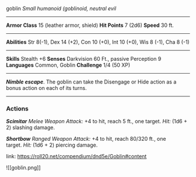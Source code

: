 goblin
_Small humanoid (goblinoid, neutral evil_

---

**Armor Class** 15 (leather armor, shield)
**Hit Points** 7 (2d6)
**Speed** 30 ft.

---

**Abilities** Str 8(-1), Dex 14 (+2), Con 10 (+0), Int 10 (+0), Wis 8 (-1), Cha 8 (-1)

---

**Skills** Stealth +6
**Senses** Darkvision 60 Ft., passive Perception 9
**Languages** Common, Goblin
**Challenge** 1/4 (50 XP)

---

_**Nimble escape**_. The goblin can take the Disengage or Hide action as a bonus action on each of its turns.

---

### Actions

_**Scimitar**_ _Melee Weapon Attack:_ +4 to hit, reach 5 ft., one target. _Hit:_ (1d6 + 2) slashing damage.

_**Shortbow**_ _Ranged Weapon Attack:_ +4 to hit, reach 80/320 ft., one target. _Hit:_ (1d6 + 2) piercing damage.

link: https://roll20.net/compendium/dnd5e/Goblin#content

![[goblin.png]]